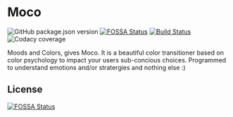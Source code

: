 # Moco
![GitHub package.json version](https://img.shields.io/github/package-json/v/titans-inc/Moco.svg)
[![FOSSA Status](https://app.fossa.io/api/projects/git%2Bgithub.com%2Ftitans-inc%2FMoco.svg?type=shield)](https://app.fossa.io/projects/git%2Bgithub.com%2Ftitans-inc%2FMoco?ref=badge_shield)
[![Build Status](https://travis-ci.com/titans-inc/Moco.svg?branch=master)](https://travis-ci.com/titans-inc/Moco)
![Codacy coverage](https://img.shields.io/codacy/coverage/6e4129f0c1c34f0a9805730bbd807e23.svg)

Moods and Colors, gives Moco. It is a beautiful color transitioner based on color psychology to impact your users sub-concious choices. Programmed to understand emotions and/or stratergies and nothing else :)

## License
[![FOSSA Status](https://app.fossa.io/api/projects/git%2Bgithub.com%2Ftitans-inc%2FMoco.svg?type=large)](https://app.fossa.io/projects/git%2Bgithub.com%2Ftitans-inc%2FMoco?ref=badge_large)
